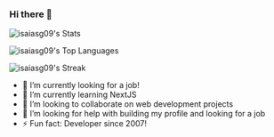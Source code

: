 ### Hi there 👋

![isaiasg09's Stats](https://github-readme-stats.vercel.app/api?username=isaiasg09&theme=synthwave&show_icons=true&hide_border=true&count_private=true)

![isaiasg09's Top Languages](https://github-readme-stats.vercel.app/api/top-langs/?username=isaiasg09&theme=synthwave&show_icons=true&hide_border=true&layout=compact)

![isaiasg09's Streak](https://github-readme-streak-stats.herokuapp.com/?user=isaiasg09&theme=synthwave&hide_border=true)

- 🔭 I’m currently looking for a job!
- 🌱 I’m currently learning NextJS
- 👯 I’m looking to collaborate on web development projects
- 🤔 I’m looking for help with building my profile and looking for a job
- ⚡ Fun fact: Developer since 2007! 

